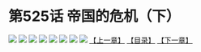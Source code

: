 # 第525话 帝国的危机（下）
![](https://mhpic.xiaomingtaiji.net/comic/D/斗破苍穹拆分版/525话/1.jpg-zymk.middle.webp)
![](https://mhpic.xiaomingtaiji.net/comic/D/斗破苍穹拆分版/525话/2.jpg-zymk.middle.webp)
![](https://mhpic.xiaomingtaiji.net/comic/D/斗破苍穹拆分版/525话/3.jpg-zymk.middle.webp)
![](https://mhpic.xiaomingtaiji.net/comic/D/斗破苍穹拆分版/525话/4.jpg-zymk.middle.webp)
![](https://mhpic.xiaomingtaiji.net/comic/D/斗破苍穹拆分版/525话/5.jpg-zymk.middle.webp)
![](https://mhpic.xiaomingtaiji.net/comic/D/斗破苍穹拆分版/525话/6.jpg-zymk.middle.webp)
![](https://mhpic.xiaomingtaiji.net/comic/D/斗破苍穹拆分版/525话/7.jpg-zymk.middle.webp)
![](https://mhpic.xiaomingtaiji.net/comic/D/斗破苍穹拆分版/525话/8.jpg-zymk.middle.webp)
[【上一章】](./524.md)
[【目录】](./READMD.md)
[【下一章】](./526.md)
